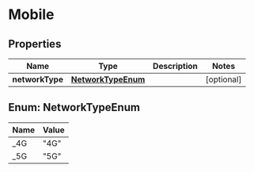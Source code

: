 # Mobile

## Properties
Name | Type | Description | Notes
------------ | ------------- | ------------- | -------------
**networkType** | [**NetworkTypeEnum**](#NetworkTypeEnum) |  |  [optional]

<a name="NetworkTypeEnum"></a>
## Enum: NetworkTypeEnum
Name | Value
---- | -----
_4G | &quot;4G&quot;
_5G | &quot;5G&quot;

